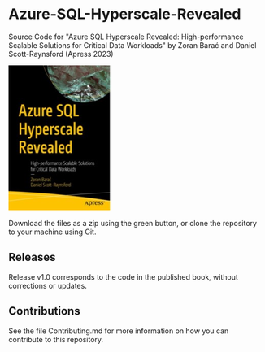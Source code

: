 # Azure-SQL-Hyperscale-Revealed

Source Code for "Azure SQL Hyperscale Revealed: High-performance Scalable Solutions for Critical Data Workloads" by Zoran Barać and Daniel Scott-Raynsford (Apress 2023)

[comment]: #cover
![Cover image](9781484292242.jpg)

Download the files as a zip using the green button, or clone the repository to your machine using Git.

## Releases

Release v1.0 corresponds to the code in the published book, without corrections or updates.

## Contributions

See the file Contributing.md for more information on how you can contribute to this repository.
